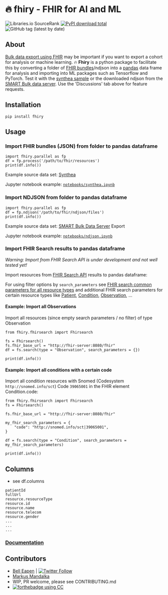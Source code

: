 # :fire: fhiry - FHIR for AI and ML

![Libraries.io SourceRank](https://img.shields.io/librariesio/sourcerank/pypi/fhiry)
[![PyPI download total](https://img.shields.io/pypi/dm/fhiry.svg)](https://pypi.python.org/pypi/fhiry/)
![GitHub tag (latest by date)](https://img.shields.io/github/v/tag/dermatologist/fhiry)

## About

[Bulk data export using FHIR](https://hl7.org/fhir/uv/bulkdata/export/index.html) may be important if you want to export a cohort for analysis or machine learning.
:fire: **Fhiry** is a python package to facilitate this by converting a folder of [FHIR bundles](https://www.hl7.org/fhir/bundle.html)/ndjson into a [pandas](https://pandas.pydata.org/docs/user_guide/index.html) data frame for analysis and importing
into ML packages such as Tensorflow and PyTorch. Test it with the [synthea sample](https://synthea.mitre.org/downloads) or the downloaded ndjson from the [SMART Bulk data server](https://bulk-data.smarthealthit.org/). Use the 'Discussions' tab above for feature requests.

## Installation

```
pip install fhiry
```

## Usage

### Import FHIR bundles (JSON) from folder to pandas dataframe

```
import fhiry.parallel as fp
df = fp.process('/path/to/fhir/resources')
print(df.info())
```

Example source data set: [Synthea](https://synthea.mitre.org/downloads)

Jupyter notebook example: [`notebooks/synthea.ipynb`](notebooks/synthea.ipynb)

### Import NDJSON from folder to pandas dataframe

```
import fhiry.parallel as fp
df = fp.ndjson('/path/to/fhir/ndjson/files')
print(df.info())
```

Example source data set: [SMART Bulk Data Server](https://bulk-data.smarthealthit.org/) Export

Jupyter notebook example: [`notebooks/ndjson.ipynb`](notebooks/ndjson.ipynb)

### Import FHIR Search results to pandas dataframe

*Warning: Import from FHIR Search API is under development and not well tested yet!*

Import resources from [FHIR Search API](https://www.hl7.org/fhir/search.html) results to pandas dataframe:

For using filter options by `search_parameters` see [FHIR search common parameters for all resource types](https://www.hl7.org/fhir/search.html#standard) and additional FHIR search parameters for certain resource types like [Patient](https://www.hl7.org/fhir/patient.html#search), [Condition](https://www.hl7.org/fhir/condition.html#search), [Observation](https://www.hl7.org/fhir/observation.html#search), ... 

#### Example: Import all Observations

Import all resources (since empty search parameters / no filter) of type Observation
```
from fhiry.fhirsearch import Fhirsearch

fs = Fhirsearch()
fs.fhir_base_url = "http://fhir-server:8080/fhir"
df = fs.search(type = "Observation", search_parameters = {})

print(df.info())
```
#### Example: Import all conditions with a certain code

Import all condition resources with Snomed (Codesystem `http://snomed.info/sct`) Code `39065001` in the FHIR element Condition.code:

```
from fhiry.fhirsearch import Fhirsearch
fs = Fhirsearch()

fs.fhir_base_url = "http://fhir-server:8080/fhir"

my_fhir_search_parameters = {
    "code": "http://snomed.info/sct|39065001",
}

df = fs.search(type = "Condition", search_parameters = my_fhir_search_parameters)

print(df.info())
```

## Columns
* see df.columns

```
patientId
fullUrl
resource.resourceType
resource.id
resource.name
resource.telecom
resource.gender
...
...
...
```

### [Documentation](https://dermatologist.github.io/fhiry/)

## Contributors

* [Bell Eapen](https://nuchange.ca) | [![Twitter Follow](https://img.shields.io/twitter/follow/beapen?style=social)](https://twitter.com/beapen)
* [Markus Mandalka](https://github.com/Mandalka)
* WIP, PR welcome, please see CONTRIBUTING.md
* [![forthebadge](https://forthebadge.com/images/badges/built-with-love.svg) using CC](https://computecanada.ca)
